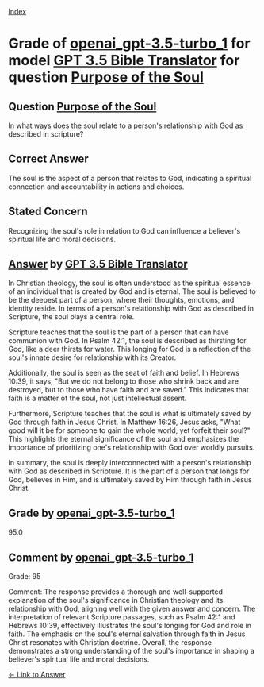 
[Index](../../../../index.md)
# Grade of [openai_gpt-3.5-turbo_1](../../../grading_models/openai_gpt-3.5-turbo_1.md) for model [GPT 3.5 Bible Translator](../../../answering_models/GPT_3.5_Bible_Translator.md) for question [Purpose of the Soul](../../../questions/Purpose_of_the_Soul.md)

## Question [Purpose of the Soul](../../../questions/Purpose_of_the_Soul.md)
In what ways does the soul relate to a person's relationship with God as described in scripture?

## Correct Answer
The soul is the aspect of a person that relates to God, indicating a spiritual connection and accountability in actions and choices.

## Stated Concern
Recognizing the soul's role in relation to God can influence a believer's spiritual life and moral decisions.

## [Answer](../Purpose_of_the_Soul.md) by [GPT 3.5 Bible Translator](../../../answering_models/GPT_3.5_Bible_Translator.md)
In Christian theology, the soul is often understood as the spiritual essence of an individual that is created by God and is eternal. The soul is believed to be the deepest part of a person, where their thoughts, emotions, and identity reside. In terms of a person's relationship with God as described in Scripture, the soul plays a central role.

Scripture teaches that the soul is the part of a person that can have communion with God. In Psalm 42:1, the soul is described as thirsting for God, like a deer thirsts for water. This longing for God is a reflection of the soul's innate desire for relationship with its Creator.

Additionally, the soul is seen as the seat of faith and belief. In Hebrews 10:39, it says, "But we do not belong to those who shrink back and are destroyed, but to those who have faith and are saved." This indicates that faith is a matter of the soul, not just intellectual assent.

Furthermore, Scripture teaches that the soul is what is ultimately saved by God through faith in Jesus Christ. In Matthew 16:26, Jesus asks, "What good will it be for someone to gain the whole world, yet forfeit their soul?" This highlights the eternal significance of the soul and emphasizes the importance of prioritizing one's relationship with God over worldly pursuits.

In summary, the soul is deeply interconnected with a person's relationship with God as described in Scripture. It is the part of a person that longs for God, believes in Him, and is ultimately saved by Him through faith in Jesus Christ.

## Grade by [openai_gpt-3.5-turbo_1](../../../grading_models/openai_gpt-3.5-turbo_1.md)
95.0

## Comment by [openai_gpt-3.5-turbo_1](../../../grading_models/openai_gpt-3.5-turbo_1.md)
Grade: 95

Comment: The response provides a thorough and well-supported explanation of the soul's significance in Christian theology and its relationship with God, aligning well with the given answer and concern. The interpretation of relevant Scripture passages, such as Psalm 42:1 and Hebrews 10:39, effectively illustrates the soul's longing for God and role in faith. The emphasis on the soul's eternal salvation through faith in Jesus Christ resonates with Christian doctrine. Overall, the response demonstrates a strong understanding of the soul's importance in shaping a believer's spiritual life and moral decisions.

[&lt;- Link to Answer](../Purpose_of_the_Soul.md)
